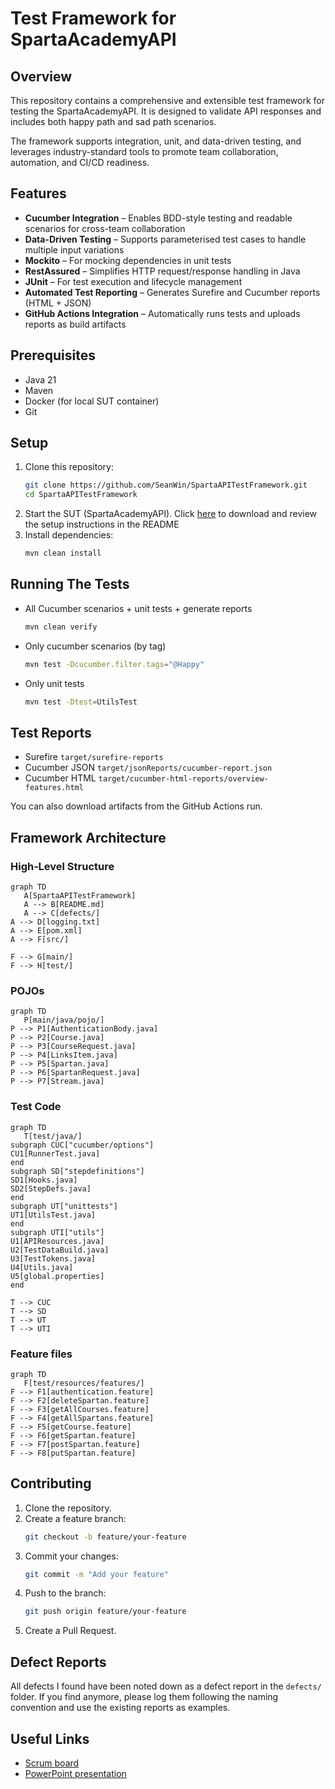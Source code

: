 # Test Framework for SpartaAcademyAPI

## Overview
This repository contains a comprehensive and extensible test framework for testing the SpartaAcademyAPI.
It is designed to validate API responses and includes both happy path and sad path scenarios.

The framework supports integration, unit, and data-driven testing, and leverages industry-standard tools to promote team collaboration, automation, and CI/CD readiness.

## Features

-  **Cucumber Integration** – Enables BDD-style testing and readable scenarios for cross-team collaboration
-  **Data-Driven Testing** – Supports parameterised test cases to handle multiple input variations
-  **Mockito** – For mocking dependencies in unit tests
-  **RestAssured** – Simplifies HTTP request/response handling in Java
-  **JUnit** – For test execution and lifecycle management
-  **Automated Test Reporting** – Generates Surefire and Cucumber reports (HTML + JSON)
-  **GitHub Actions Integration** – Automatically runs tests and uploads reports as build artifacts

## Prerequisites
- Java 21 
- Maven 
- Docker (for local SUT container)
- Git

## Setup
1. Clone this repository:
   ```sh
   git clone https://github.com/SeanWin/SpartaAPITestFramework.git
   cd SpartaAPITestFramework
   ```
2. Start the SUT (SpartaAcademyAPI). Click [here](https://testingcircle.sharepoint.com/sites/SpartaGlobalHO/Shared%20Documents/Forms/AllItems.aspx?id=%2Fsites%2FSpartaGlobalHO%2FShared%20Documents%2FAcademy%2FPost%2DAcademy%20Pathways%2FJava%20Test%2FSpartaAcademyApp%2Ezip&parent=%2Fsites%2FSpartaGlobalHO%2FShared%20Documents%2FAcademy%2FPost%2DAcademy%20Pathways%2FJava%20Test)
to download and review the setup instructions in the README
3. Install dependencies:
   ```sh
   mvn clean install  
   ```


## Running The Tests
 - All Cucumber scenarios + unit tests + generate reports

   ```sh
   mvn clean verify
   ```
 - Only cucumber scenarios (by tag) 
   ```sh
   mvn test -Dcucumber.filter.tags="@Happy"
   ```
 - Only unit tests
   ```sh
   mvn test -Dtest=UtilsTest
   ```
## Test Reports
- Surefire `target/surefire-reports`
- Cucumber JSON `target/jsonReports/cucumber-report.json`
- Cucumber HTML `target/cucumber-html-reports/overview-features.html`

You can also download artifacts from the GitHub Actions run.

## Framework Architecture

### High‑Level Structure

```mermaid
graph TD
   A[SpartaAPITestFramework]
   A --> B[README.md]
   A --> C[defects/]
A --> D[logging.txt]
A --> E[pom.xml]
A --> F[src/]

F --> G[main/]
F --> H[test/]
```
### POJOs
```mermaid
graph TD
   P[main/java/pojo/]
P --> P1[AuthenticationBody.java]
P --> P2[Course.java]
P --> P3[CourseRequest.java]
P --> P4[LinksItem.java]
P --> P5[Spartan.java]
P --> P6[SpartanRequest.java]
P --> P7[Stream.java]
```
### Test Code
```mermaid
graph TD
   T[test/java/]
subgraph CUC["cucumber/options"]
CU1[RunnerTest.java]
end
subgraph SD["stepdefinitions"]
SD1[Hooks.java]
SD2[StepDefs.java]
end
subgraph UT["unittests"]
UT1[UtilsTest.java]
end
subgraph UTI["utils"]
U1[APIResources.java]
U2[TestDataBuild.java]
U3[TestTokens.java]
U4[Utils.java]
U5[global.properties]
end

T --> CUC
T --> SD
T --> UT
T --> UTI

```
### Feature files
```mermaid
graph TD
   F[test/resources/features/]
F --> F1[authentication.feature]
F --> F2[deleteSpartan.feature]
F --> F3[getAllCourses.feature]
F --> F4[getAllSpartans.feature]
F --> F5[getCourse.feature]
F --> F6[getSpartan.feature]
F --> F7[postSpartan.feature]
F --> F8[putSpartan.feature]

```

## Contributing
1. Clone the repository.
2. Create a feature branch:
   ```sh
   git checkout -b feature/your-feature
   ```
3. Commit your changes:
   ```sh
   git commit -m "Add your feature"
   ```
4. Push to the branch:
   ```sh
   git push origin feature/your-feature
   ```
5. Create a Pull Request.

## Defect Reports
All defects I found have been noted down as a defect report in the `defects/` folder. If 
you find anymore, please log them following the naming convention and use the existing reports as examples.

## Useful Links 
- [Scrum board](https://trello.com/b/4YiRcfaJ/scrum-board-for-spartaacademyapi-testing-project)
- [PowerPoint presentation](https://testingcircle-my.sharepoint.com/:p:/r/personal/swinston_spartaglobal_com/_layouts/15/Doc.aspx?sourcedoc=%7B9A563982-6612-4758-A3BD-60E0ECE27B4F%7D&file=Presentation.pptx&action=edit&mobileredirect=true&DefaultItemOpen=1&wdOrigin=MARKETING.POWERPOINT.SIGNIN%2CAPPHOME-WEB.FILEBROWSER.RECENT&wdPreviousSession=adc5d9e0-cf66-4713-a657-b69a983f1292&wdPreviousSessionSrc=AppHomeWeb&ct=1744912057729)

